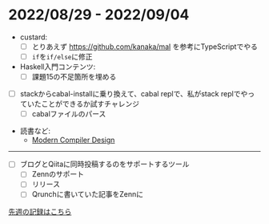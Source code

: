 # 2022/08/29 - 2022/09/04

- custard:
    - [ ] とりあえず <https://github.com/kanaka/mal> を参考にTypeScriptでやる
    - [ ] `if`を`if/else`に修正
- Haskell入門コンテンツ:
    - [ ] 課題15の不足箇所を埋める
- [ ] stackからcabal-installに乗り換えて、cabal replで、私がstack replでやっていたことができるか試すチャレンジ
    - [ ] cabalファイルのパース
- 読書など:
    - [Modern Compiler Design](https://www.springer.com/jp/book/9781461446989)

------

- [ ] ブログとQiitaに同時投稿するのをサポートするツール
    - [ ] Zennのサポート
    - [ ] リリース
    - [ ] Qrunchに書いていた記事をZennに

[先週の記録はこちら](https://github.com/igrep/daily-commits/blob/03601f58869832e0a6c7869c8d0d4a90fc2c31ba/yesterday.md)
